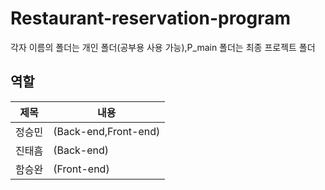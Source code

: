 # Restaurant-reservation-program

각자 이름의 폴더는 개인 폴더(공부용 사용 가능),P_main 폴더는 최종 프로젝트 폴더

## 역할

|제목    |내용|
|------  |---|
| 정승민 | (Back-end,Front-end) |
| 진태흠 | (Back-end) |
| 함승완 | (Front-end) |
